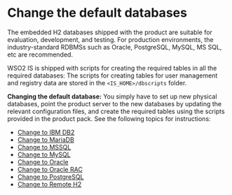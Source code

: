 # Change the default databases

The embedded H2 databases shipped with the product are suitable for evaluation,
development, and testing. For production environments, the industry-standard RDBMSs such as
Oracle, PostgreSQL, MySQL, MS SQL, etc are recommended.

WSO2 IS is shipped with scripts for creating the required tables
in all the required databases: The scripts for creating tables for user
management and registry data are stored in the
`<IS_HOME>/dbscripts` folder.

**Changing the default database:** You simply have to set up new
physical databases, point the product server to the new databases by
updating the relevant configuration files, and create the required
tables using the scripts provided in the product pack. See the following
topics for instructions:

-   [Change to IBM DB2]({{base_path}}/deploy/configure/databases/carbon-database/change-to-ibm-db2)
-   [Change to MariaDB]({{base_path}}/deploy/configure/databases/carbon-database/change-to-mariadb)
-   [Change to MSSQL]({{base_path}}/deploy/configure/databases/carbon-database/change-to-mssql)
-   [Change to MySQL]({{base_path}}/deploy/configure/databases/carbon-database/change-to-mysql)
-   [Change to Oracle]({{base_path}}/deploy/configure/databases/carbon-database/change-to-oracle)
-   [Change to Oracle RAC]({{base_path}}/deploy/configure/databases/carbon-database/change-to-oracle-rac)
-   [Change to PostgreSQL]({{base_path}}/deploy/configure/databases/carbon-database/change-to-postgresql)
-   [Change to Remote H2]({{base_path}}/deploy/configure/databases/carbon-database/change-to-remote-h2)